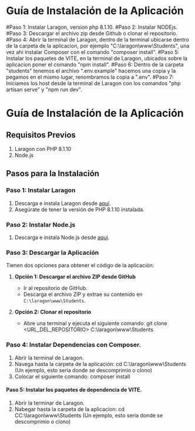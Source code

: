 
# Guía de Instalación de la Aplicación

#Paso 1: Instalar Laragon, version php 8.1.10.
#Paso 2: Instalar NODEjs.
#Paso 3: Descargar el archivo zip desde Github o clonar el repositorio.
#Paso 4: Abrir la terminal de Laragon, dentro de la terminal ubicarse dentro de la carpeta de la aplicacion, por ejemplo "C:\laragon\www\Students", una vez ahi instalar Composer con el comando "composer install".
#Paso 5: Instalar  los paquetes de VITE, en la terminal de Laragon, ubicados sobre la aplicacion poner el comando "npm install".
#Paso 6: Dentro de la carpeta "students" tenemos el archivo ".env.example" hacemos una copia y la pegamos en el mismo lugar, renombramos la copia a ".env".
#Paso 7: Iniciamos los host desde la terminal de Laragon con los comandos "php artisan serve" y "npm run dev".

# Guía de Instalación de la Aplicación

## Requisitos Previos
1. Laragon con PHP 8.1.10
2. Node.js

## Pasos para la Instalación

### Paso 1: Instalar Laragon
1. Descarga e instala Laragon desde [aquí](https://laragon.org/download/index.html).
2. Asegúrate de tener la versión de PHP 8.1.10 instalada.

### Paso 2: Instalar Node.js
1. Descarga e instala Node.js desde [aquí](https://nodejs.org/).

### Paso 3: Descargar la Aplicación
Tienen dos opciones para obtener el código de la aplicación:
1. **Opción 1: Descargar el archivo ZIP desde GitHub**
   - Ir al repositorio de GitHub.
   - Descarga el archivo ZIP y extrae su contenido en `C:\laragon\www\Students`.
   
2. **Opción 2: Clonar el repositorio**
   - Abre una terminal y ejecuta el siguiente comando:
     git clone <URL_DEL_REPOSITORIO> C:\laragon\www\Students
     
### Paso 4: Instalar Dependencias con Composer.
1. Abrir la terminal de Laragon.
2. Navega hasta la carpeta de la aplicación:
   cd C:\laragon\www\Students (Un ejemplo, esto seria donde se descomprimio o clono)
3. Colocar el siguiente comando:
   composer install

#### Paso 5: Instalar los paquetes de dependencia de VITE.
1. Abrir la terminar de Laragon.
2. Nabegar hasta la carpeta de la aplicacion:
   cd CC:\laragon\www\Students (Un ejemplo, esto seria donde se descomprimio o clono)
